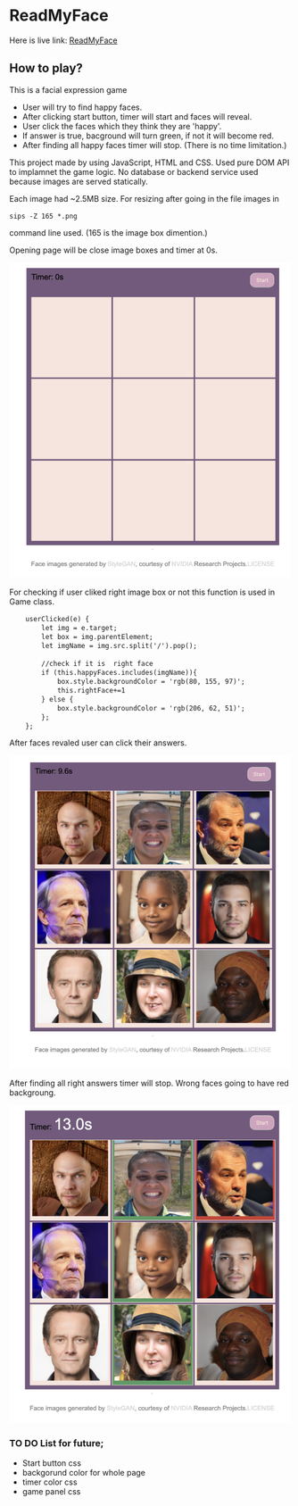 # ReadMyFace
Here is live link: [ReadMyFace](https://readface.herokuapp.com/)

## How to play?
This is a facial expression game

* User will try to find happy faces.
* After clicking start button, timer will start and faces will reveal.
* User click the faces which they think they are 'happy'. 
* If answer is true, bacground will turn green, if not it will become red.
* After finding all happy faces timer will stop. (There is no time limitation.)

This project made by using JavaScript, HTML and CSS. 
Used pure DOM API to implamnet the game logic. No database or backend service used because images are served statically. 

Each image had ~2.5MB size. For resizing after going in the file images in 
```
sips -Z 165 *.png
```
command line used. (165 is the image box dimention.)


Opening page will be close image boxes and timer at 0s.

![Opening Page](readme_images/opening.png)


For checking if user cliked right image box or not this function is used in Game class. 

```    
    userClicked(e) {
        let img = e.target;
        let box = img.parentElement;
        let imgName = img.src.split('/').pop();
        
        //check if it is  right face
        if (this.happyFaces.includes(imgName)){
            box.style.backgroundColor = 'rgb(80, 155, 97)';
            this.rightFace+=1
        } else {
            box.style.backgroundColor = 'rgb(206, 62, 51)';
        };
    };
```

After faces revaled user can click their answers.

![Before answers](readme_images/before_click.png)

After finding all right answers timer will stop. Wrong faces going to have red backgroung.

![After answers](readme_images/after_click.png)



### TO DO List for future;

* Start button css
* backgorund color for whole page
* timer color css
* game panel css 